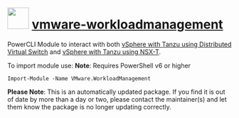 ﻿# <img src="https://rawcdn.githack.com/virtualex-itv/chocolatey-packages/e61315c1a1c9da8a17325a22fc299db5d040546d/icons/vmware-workloadmanagement.png" width="48" height="48"/> [vmware-workloadmanagement](https://community.chocolatey.org/packages/vmware-workloadmanagement)

PowerCLI Module to interact with both [vSphere with Tanzu using Distributed Virtual Switch](https://www.williamlam.com/2020/10/automated-vsphere-with-tanzu-lab-deployment-script.html) and [vSphere with Tanzu using NSX-T](https://blogs.vmware.com/vsphere/2020/03/vsphere-7-kubernetes-tanzu.html).

To import module use:
**Note**: Requires PowerShell v6 or higher

```shell
Import-Module -Name VMware.WorkloadManagement
```

**Please Note**: This is an automatically updated package. If you find it is out of date by more than a day or two, please contact the maintainer(s) and let them know the package is no longer updating correctly.
